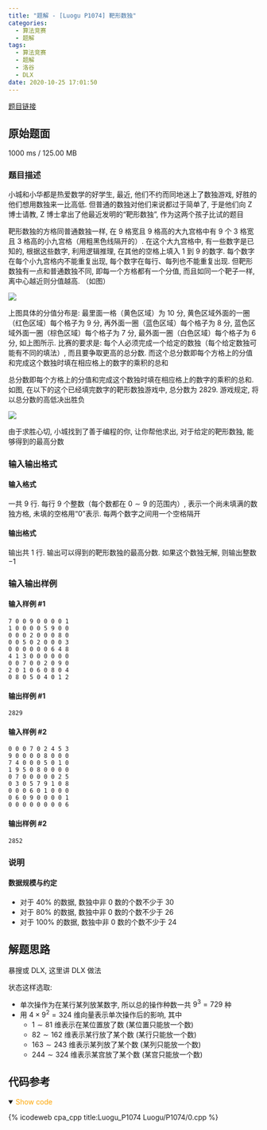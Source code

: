 ```yaml
---
title: "题解 - [Luogu P1074] 靶形数独"
categories:
  - 算法竞赛
  - 题解
tags:
  - 算法竞赛
  - 题解
  - 洛谷
  - DLX
date: 2020-10-25 17:01:50
---
```


[题目链接](https://www.luogu.com.cn/problem/P1074)

<!-- more -->

## 原始题面

1000 ms / 125.00 MB

### 题目描述

小城和小华都是热爱数学的好学生, 最近, 他们不约而同地迷上了数独游戏, 好胜的他们想用数独来一比高低. 但普通的数独对他们来说都过于简单了, 于是他们向 Z 博士请教, Z 博士拿出了他最近发明的“靶形数独”, 作为这两个孩子比试的题目

靶形数独的方格同普通数独一样, 在 $9$ 格宽且 $9$ 格高的大九宫格中有 $9$ 个 $3$ 格宽且 $3$ 格高的小九宫格（用粗黑色线隔开的）. 在这个大九宫格中, 有一些数字是已知的, 根据这些数字, 利用逻辑推理, 在其他的空格上填入 $1$ 到 $9$ 的数字. 每个数字在每个小九宫格内不能重复出现, 每个数字在每行、每列也不能重复出现. 但靶形数独有一点和普通数独不同, 即每一个方格都有一个分值, 而且如同一个靶子一样, 离中心越近则分值越高. （如图）

![](1.png)

上图具体的分值分布是: 最里面一格（黄色区域）为 $10$ 分, 黄色区域外面的一圈（红色区域）每个格子为 $9$ 分, 再外面一圈（蓝色区域）每个格子为 $8$ 分, 蓝色区域外面一圈（棕色区域）每个格子为 $7$ 分, 最外面一圈（白色区域）每个格子为 $6$ 分, 如上图所示. 比赛的要求是: 每个人必须完成一个给定的数独（每个给定数独可能有不同的填法）, 而且要争取更高的总分数. 而这个总分数即每个方格上的分值和完成这个数独时填在相应格上的数字的乘积的总和

总分数即每个方格上的分值和完成这个数独时填在相应格上的数字的乘积的总和. 如图, 在以下的这个已经填完数字的靶形数独游戏中, 总分数为 $2829$. 游戏规定, 将以总分数的高低决出胜负

![](2.png)

由于求胜心切, 小城找到了善于编程的你, 让你帮他求出, 对于给定的靶形数独, 能够得到的最高分数

### 输入输出格式

#### 输入格式

一共 $9$ 行. 每行 $9$ 个整数（每个数都在 $0 \sim 9$ 的范围内）, 表示一个尚未填满的数独方格, 未填的空格用“$0$”表示. 每两个数字之间用一个空格隔开

#### 输出格式

输出共 $1$ 行. 输出可以得到的靶形数独的最高分数. 如果这个数独无解, 则输出整数 $-1$

### 输入输出样例

#### 输入样例 #1

```input1
7 0 0 9 0 0 0 0 1
1 0 0 0 0 5 9 0 0
0 0 0 2 0 0 0 8 0
0 0 5 0 2 0 0 0 3
0 0 0 0 0 0 6 4 8
4 1 3 0 0 0 0 0 0
0 0 7 0 0 2 0 9 0
2 0 1 0 6 0 8 0 4
0 8 0 5 0 4 0 1 2
```

#### 输出样例 #1

```output1
2829
```

#### 输入样例 #2

```input2
0 0 0 7 0 2 4 5 3
9 0 0 0 0 8 0 0 0
7 4 0 0 0 5 0 1 0
1 9 5 0 8 0 0 0 0
0 7 0 0 0 0 0 2 5
0 3 0 5 7 9 1 0 8
0 0 0 6 0 1 0 0 0
0 6 0 9 0 0 0 0 1
0 0 0 0 0 0 0 0 6
```

#### 输出样例 #2

```output2
2852
```

### 说明

#### 数据规模与约定

- 对于 $40\%$ 的数据, 数独中非 $0$ 数的个数不少于 $30$
- 对于 $80\%$ 的数据, 数独中非 $0$ 数的个数不少于 $26$
- 对于 $100\%$ 的数据, 数独中非 $0$ 数的个数不少于 $24$

## 解题思路

暴搜或 DLX, 这里讲 DLX 做法

状态这样选取:

- 单次操作为在某行某列放某数字, 所以总的操作种数一共 $9^3=729$ 种
- 用 $4\times 9^2=324$ 维向量表示单次操作后的影响, 其中
  - $1\sim 81$ 维表示在某位置放了数 (某位置只能放一个数)
  - $82\sim 162$ 维表示某行放了某个数 (某行只能放一个数)
  - $163\sim 243$ 维表示某列放了某个数 (某列只能放一个数)
  - $244\sim 324$ 维表示某宫放了某个数 (某宫只能放一个数)

## 代码参考

<details open>
<summary><font color='orange'>Show code</font></summary>

{% icodeweb cpa_cpp title:Luogu_P1074 Luogu/P1074/0.cpp %}

</details>

